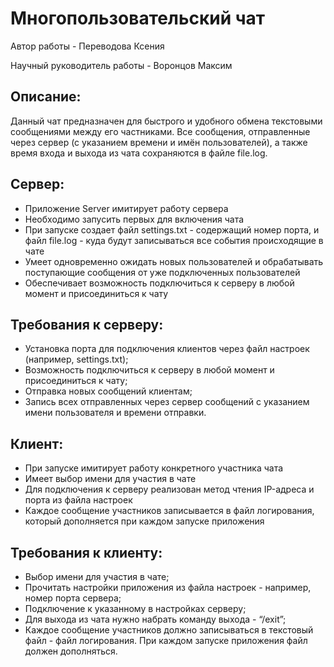 # Многопользовательский чат
Автор работы - Переводова Ксения

Научный руководитель работы - Воронцов Максим

## Описание:
Данный чат предназначен для быстрого и удобного обмена текстовыми сообщениями между его частниками. Все сообщения,
отправленные через сервер (с указанием времени и имён пользователей), а также  время входа и выхода из чата сохраняются в файле file.log. 

## Сервер:
- Приложение Server имитирует работу сервера
- Необходимо запусить первых для включения чата
- При запуске создает файл settings.txt - содержащий номер порта, и файл file.log - куда будут записываться все события происходящие в чате
- Умеет одновременно ожидать новых пользователей и обрабатывать поступающие сообщения от уже подключенных пользователей
- Обеспечивает возможность подключиться к серверу в любой момент и присоединиться к чату

## Требования к серверу:
- Установка порта для подключения клиентов через файл настроек (например, settings.txt);
- Возможность подключиться к серверу в любой момент и присоединиться к чату;
- Отправка новых сообщений клиентам;
- Запись всех отправленных через сервер сообщений с указанием имени пользователя и времени отправки.

## Клиент:
- При запуске имитирует работу конкретного участника чата
- Имеет выбор имени для участия в чате
- Для подключения к серверу реализован метод чтения IP-адреса и порта из файла настроек
- Каждое сообщение участников записывается в файл логирования, который дополняется при каждом запуске приложения

## Требования к клиенту:
- Выбор имени для участия в чате;
- Прочитать настройки приложения из файла настроек - например, номер порта сервера;
- Подключение к указанному в настройках серверу;
- Для выхода из чата нужно набрать команду выхода - “/exit”;
- Каждое сообщение участников должно записываться в текстовый файл - файл логирования. При каждом запуске приложения файл должен дополняться.
